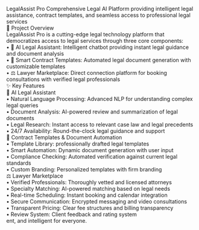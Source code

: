 LegalAssist Pro
Comprehensive Legal AI Platform providing intelligent legal assistance, contract templates, and seamless access to professional legal services<br>
🎯 Project Overview<br>
LegalAssist Pro is a cutting-edge legal technology platform that democratizes access to legal services through three core components:<br>
•	🤖 AI Legal Assistant: Intelligent chatbot providing instant legal guidance and document analysis<br>
•	📄 Smart Contract Templates: Automated legal document generation with customizable templates<br>
•	⚖️ Lawyer Marketplace: Direct connection platform for booking consultations with verified legal professionals<br>
✨ Key Features<br>
🤖 AI Legal Assistant<br>
•	Natural Language Processing: Advanced NLP for understanding complex legal queries<br>
•	Document Analysis: AI-powered review and summarization of legal documents<br>
•	Legal Research: Instant access to relevant case law and legal precedents<br>
•	24/7 Availability: Round-the-clock legal guidance and support<br>
📄 Contract Templates & Document Automation<br>
•	Template Library: professionally drafted legal templates<br>
•	Smart Automation: Dynamic document generation with user input<br>
•	Compliance Checking: Automated verification against current legal standards<br>
•	Custom Branding: Personalized templates with firm branding<br>
⚖️ Lawyer Marketplace<br>
•	Verified Professionals: Thoroughly vetted and licensed attorneys<br>
•	Specialty Matching: AI-powered matching based on legal needs<br>
•	Real-time Scheduling: Instant booking and calendar integration<br>
•	Secure Communication: Encrypted messaging and video consultations<br>
•	Transparent Pricing: Clear fee structures and billing transparency<br>
•	Review System: Client feedback and rating system<br>
ent, and intelligent for everyone.<br>
